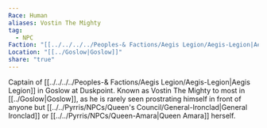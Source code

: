 ```yaml
---
Race: Human
aliases: Vostin The Mighty
tag:
  - NPC
Faction: "[[../../../../Peoples-& Factions/Aegis Legion/Aegis-Legion|Aegis Legion]]"
Location: "[[../Goslow|Goslow]]"
share: "true"
---
```


Captain of [[../../../../Peoples-& Factions/Aegis Legion/Aegis-Legion|Aegis Legion]] in Goslow at Duskpoint. Known as Vostin The Mighty to most in [[../Goslow|Goslow]], as he is rarely seen prostrating himself in front of anyone but [[../../Pyrris/NPCs/Queen's Council/General-Ironclad|General Ironclad]] or [[../../Pyrris/NPCs/Queen-Amara|Queen Amara]] herself.